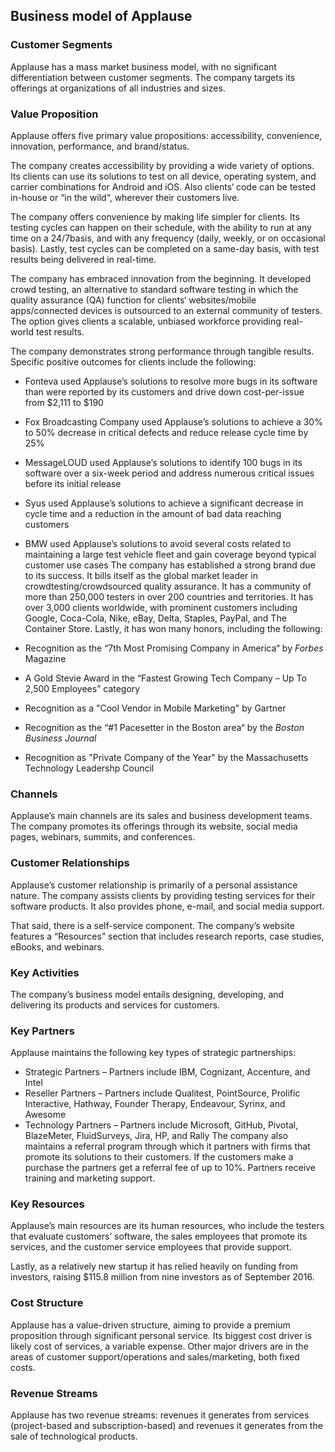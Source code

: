 Business model of Applause
--------------------------

 ### Customer Segments

 Applause has a mass market business model, with no significant differentiation between customer segments. The company targets its offerings at organizations of all industries and sizes.

 ### Value Proposition

 Applause offers five primary value propositions: accessibility, convenience, innovation, performance, and brand/status.

 The company creates accessibility by providing a wide variety of options. Its clients can use its solutions to test on all device, operating system, and carrier combinations for Android and iOS. Also clients‘ code can be tested in-house or “in the wild“, wherever their customers live.

 The company offers convenience by making life simpler for clients. Its testing cycles can happen on their schedule, with the ability to run at any time on a 24/7basis, and with any frequency (daily, weekly, or on occasional basis). Lastly, test cycles can be completed on a same-day basis, with test results being delivered in real-time.

 The company has embraced innovation from the beginning. It developed crowd testing, an alternative to standard software testing in which the quality assurance (QA) function for clients‘ websites/mobile apps/connected devices is outsourced to an external community of testers. The option gives clients a scalable, unbiased workforce providing real-world test results.

 The company demonstrates strong performance through tangible results. Specific positive outcomes for clients include the following:

  * Fonteva used Applause’s solutions to resolve more bugs in its software than were reported by its customers and drive down cost-per-issue from $2,111 to $190
 * Fox Broadcasting Company used Applause’s solutions to achieve a 30% to 50% decrease in critical defects and reduce release cycle time by 25%
 * MessageLOUD used Applause’s solutions to identify 100 bugs in its software over a six-week period and address numerous critical issues before its initial release
 * Syus used Applause’s solutions to achieve a significant decrease in cycle time and a reduction in the amount of bad data reaching customers
 * BMW used Applause’s solutions to avoid several costs related to maintaining a large test vehicle fleet and gain coverage beyond typical customer use cases
  The company has established a strong brand due to its success. It bills itself as the global market leader in crowdtesting/crowdsourced quality assurance. It has a community of more than 250,000 testers in over 200 countries and territories. It has over 3,000 clients worldwide, with prominent customers including Google, Coca-Cola, Nike, eBay, Delta, Staples, PayPal, and The Container Store. Lastly, it has won many honors, including the following:

  * Recognition as the “7th Most Promising Company in America“ by *Forbes* Magazine
 * A Gold Stevie Award in the “Fastest Growing Tech Company – Up To 2,500 Employees” category
 * Recognition as a "Cool Vendor in Mobile Marketing" by Gartner
 * Recognition as the “#1 Pacesetter in the Boston area“ by the *Boston Business Journal*
 * Recognition as "Private Company of the Year" by the Massachusetts Technology Leadershp Council
  ### Channels

 Applause’s main channels are its sales and business development teams. The company promotes its offerings through its website, social media pages, webinars, summits, and conferences.

 ### Customer Relationships

 Applause’s customer relationship is primarily of a personal assistance nature. The company assists clients by providing testing services for their software products. It also provides phone, e-mail, and social media support.

 That said, there is a self-service component. The company’s website features a “Resources” section that includes research reports, case studies, eBooks, and webinars.

 ### Key Activities

 The company’s business model entails designing, developing, and delivering its products and services for customers.

 ### Key Partners

 Applause maintains the following key types of strategic partnerships:

  * Strategic Partners – Partners include IBM, Cognizant, Accenture, and Intel
 * Reseller Partners – Partners include Qualitest, PointSource, Prolific Interactive, Hathway, Founder Therapy, Endeavour, Syrinx, and Awesome
 * Technology Partners – Partners include Microsoft, GitHub, Pivotal, BlazeMeter, FluidSurveys, Jira, HP, and Rally
  The company also maintains a referral program through which it partners with firms that promote its solutions to their customers. If the customers make a purchase the partners get a referral fee of up to 10%. Partners receive training and marketing support.

 ### Key Resources

 Applause’s main resources are its human resources, who include the testers that evaluate customers’ software, the sales employees that promote its services, and the customer service employees that provide support.

 Lastly, as a relatively new startup it has relied heavily on funding from investors, raising $115.8 million from nine investors as of September 2016.

 ### Cost Structure

 Applause has a value-driven structure, aiming to provide a premium proposition through significant personal service. Its biggest cost driver is likely cost of services, a variable expense. Other major drivers are in the areas of customer support/operations and sales/marketing, both fixed costs.

 ### Revenue Streams

 Applause has two revenue streams: revenues it generates from services (project-based and subscription-based) and revenues it generates from the sale of technological products.